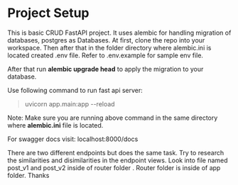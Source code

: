 # Project Setup

This is basic CRUD FastAPI project. It uses alembic for handling migration of databases, postgres as Databases. At first, clone the repo into your workspace. Then after that in the folder directory where alembic.ini is located created .env file. Refer to .env.example  for sample env file.

After that run **alembic upgrade head** to apply the migration to your database.

Use following command to run fast api server:

> uvicorn app.main:app --reload

Note: Make sure you are running above command in the same directory where **alembic.ini** file is located.

For swagger docs visit: localhost:8000/docs

There are two different endpoints but does the same task. Try to research the similarities and disimilarities in the endpoint views. Look into file named post_v1 and post_v2 inside of router folder . Router folder is inside of app folder. Thanks